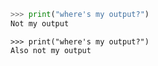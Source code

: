 ```python
>>> print("where's my output?")
Not my output
```

```{doctest}
>>> print("where's my output?")
Also not my output
```
